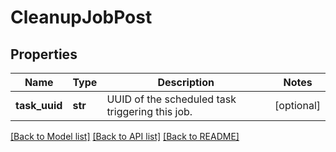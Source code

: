 # CleanupJobPost

## Properties
Name | Type | Description | Notes
------------ | ------------- | ------------- | -------------
**task_uuid** | **str** | UUID of the scheduled task triggering this job. | [optional] 

[[Back to Model list]](../README.md#documentation-for-models) [[Back to API list]](../README.md#documentation-for-api-endpoints) [[Back to README]](../README.md)

